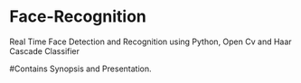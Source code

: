 # Face-Recognition
Real Time Face Detection and Recognition using Python, Open Cv and Haar Cascade Classifier

#Contains Synopsis and Presentation.
